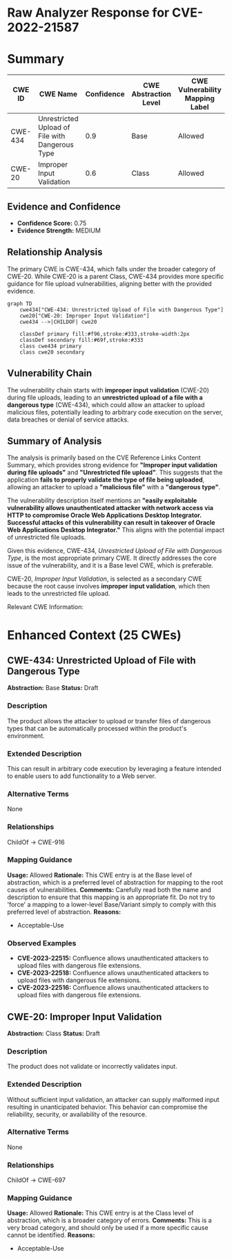 # Raw Analyzer Response for CVE-2022-21587

# Summary

| CWE ID | CWE Name | Confidence | CWE Abstraction Level | CWE Vulnerability Mapping Label | CWE-Vulnerability Mapping Notes |
|---|---|---|---|---|---|
| CWE-434 | Unrestricted Upload of File with Dangerous Type | 0.9 | Base | Allowed | Primary CWE |
| CWE-20 | Improper Input Validation | 0.6 | Class | Allowed | Secondary CWE |

## Evidence and Confidence

*   **Confidence Score:** 0.75
*   **Evidence Strength:** MEDIUM

## Relationship Analysis
The primary CWE is CWE-434, which falls under the broader category of CWE-20. While CWE-20 is a parent Class, CWE-434 provides more specific guidance for file upload vulnerabilities, aligning better with the provided evidence.

```mermaid
graph TD
    cwe434["CWE-434: Unrestricted Upload of File with Dangerous Type"]
    cwe20["CWE-20: Improper Input Validation"]
    cwe434 -->|CHILDOF| cwe20
    
    classDef primary fill:#f96,stroke:#333,stroke-width:2px
    classDef secondary fill:#69f,stroke:#333
    class cwe434 primary
    class cwe20 secondary
```

## Vulnerability Chain
The vulnerability chain starts with **improper input validation** (CWE-20) during file uploads, leading to an **unrestricted upload of a file with a dangerous type** (CWE-434), which could allow an attacker to upload malicious files, potentially leading to arbitrary code execution on the server, data breaches or denial of service attacks.

## Summary of Analysis
The analysis is primarily based on the CVE Reference Links Content Summary, which provides strong evidence for **"Improper input validation during file uploads"** and **"Unrestricted file upload"**. This suggests that the application **fails to properly validate the type of file being uploaded**, allowing an attacker to upload a **"malicious file"** with a **"dangerous type"**.

The vulnerability description itself mentions an **"easily exploitable vulnerability allows unauthenticated attacker with network access via HTTP to compromise Oracle Web Applications Desktop Integrator. Successful attacks of this vulnerability can result in takeover of Oracle Web Applications Desktop Integrator."** This aligns with the potential impact of unrestricted file uploads.

Given this evidence, CWE-434, *Unrestricted Upload of File with Dangerous Type*, is the most appropriate primary CWE. It directly addresses the core issue of the vulnerability, and it is a Base level CWE, which is preferable.

CWE-20, *Improper Input Validation*, is selected as a secondary CWE because the root cause involves **improper input validation**, which then leads to the unrestricted file upload.

Relevant CWE Information:

# Enhanced Context (25 CWEs)

## CWE-434: Unrestricted Upload of File with Dangerous Type
**Abstraction:** Base
**Status:** Draft

### Description
The product allows the attacker to upload or transfer files of dangerous types that can be automatically processed within the product's environment.

### Extended Description
This can result in arbitrary code execution by leveraging a feature intended to enable users to add functionality to a Web server.

### Alternative Terms
None

### Relationships
ChildOf -> CWE-916

### Mapping Guidance
**Usage:** Allowed
**Rationale:** This CWE entry is at the Base level of abstraction, which is a preferred level of abstraction for mapping to the root causes of vulnerabilities.
**Comments:** Carefully read both the name and description to ensure that this mapping is an appropriate fit. Do not try to 'force' a mapping to a lower-level Base/Variant simply to comply with this preferred level of abstraction.
**Reasons:**
- Acceptable-Use

### Observed Examples
- **CVE-2023-22515:** Confluence allows unauthenticated attackers to upload files with dangerous file extensions.
- **CVE-2023-22518:** Confluence allows unauthenticated attackers to upload files with dangerous file extensions.
- **CVE-2023-22516:** Confluence allows unauthenticated attackers to upload files with dangerous file extensions.

## CWE-20: Improper Input Validation
**Abstraction:** Class
**Status:** Draft

### Description
The product does not validate or incorrectly validates input.

### Extended Description
Without sufficient input validation, an attacker can supply malformed input resulting in unanticipated behavior. This behavior can compromise the reliability, security, or availability of the resource.

### Alternative Terms
None

### Relationships
ChildOf -> CWE-697

### Mapping Guidance
**Usage:** Allowed
**Rationale:** This CWE entry is at the Class level of abstraction, which is a broader category of errors.
**Comments:** This is a very broad category, and should only be used if a more specific cause cannot be identified.
**Reasons:**
- Acceptable-Use